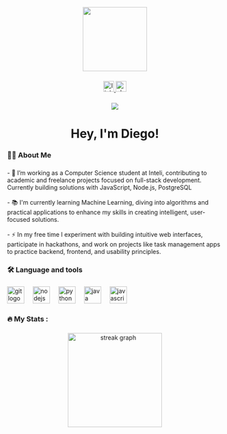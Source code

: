  <div align="center">
  <img height="150" src="https://miro.medium.com/v2/resize:fit:910/1*pBYSOtbGlBpswzo_rYAtSg.gif"  />
</div>

###

<div align="center">
  <a href="https://www.linkedin.com/in/diegofigueiredos/" target="_blank">
    <img src="https://img.shields.io/static/v1?message=LinkedIn&logo=linkedin&label=&color=0077B5&logoColor=white&labelColor=&style=for-the-badge" height="25" alt="linkedin logo"  />
  </a>
  <a href="https://inteli.enterprise.slack.com/team/U086057S1LJ" target="_blank">
    <img src="https://img.shields.io/static/v1?message=Slack&logo=slack&label=&color=4A154B&logoColor=white&labelColor=&style=for-the-badge" height="25" alt="slack logo"  />
  </a>
</div>

###

<div align="center">
  <img src="https://visitor-badge.laobi.icu/badge?page_id=diegofsiilva.diegofsiilva&"  />
</div>

###

<h1 align="center">Hey, I'm Diego!</h1>

###

<h3 align="left">👩‍💻  About Me</h3>

###

<p align="left">- 🔭 I’m working as a Computer Science student at Inteli, contributing to academic and freelance projects focused on full-stack development. Currently building solutions with JavaScript, Node.js, PostgreSQL<br><br>- 📚 I'm currently learning Machine Learning, diving into algorithms and practical applications to enhance my skills in creating intelligent, user-focused solutions.<br><br>- ⚡ In my free time I experiment with building intuitive web interfaces, participate in hackathons, and work on projects like task management apps to practice backend, frontend, and usability principles.</p>

###

<h3 align="left">🛠 Language and tools</h3>

###

<div align="left">
  <img src="https://cdn.jsdelivr.net/gh/devicons/devicon/icons/git/git-original.svg" height="40" alt="git logo"  />
  <img width="12" />
  <img src="https://cdn.jsdelivr.net/gh/devicons/devicon/icons/nodejs/nodejs-original.svg" height="40" alt="nodejs logo"  />
  <img width="12" />
  <img src="https://cdn.jsdelivr.net/gh/devicons/devicon/icons/python/python-original.svg" height="40" alt="python logo"  />
  <img width="12" />
  <img src="https://cdn.jsdelivr.net/gh/devicons/devicon/icons/java/java-original.svg" height="40" alt="java logo"  />
  <img width="12" />
  <img src="https://cdn.jsdelivr.net/gh/devicons/devicon/icons/javascript/javascript-original.svg" height="40" alt="javascript logo"  />
  <img width="12" />
</div>

###

<h3 align="left">🔥   My Stats :</h3>

###

<div align="center">
  <img src="https://streak-stats.demolab.com?user=diegofsiilva&locale=en&mode=daily&theme=dark&hide_border=false&border_radius=5&order=3" height="220" alt="streak graph"  />
</div>

###
